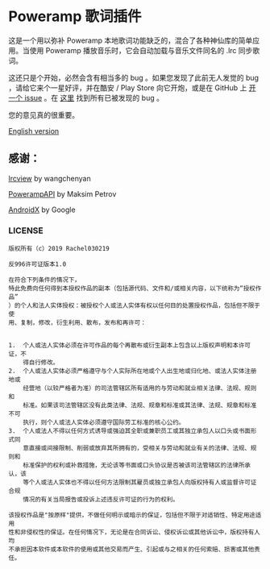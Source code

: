 # Poweramp 歌词插件

这是一个用以弥补 Poweramp 本地歌词功能缺乏的，混合了各种神仙库的简单应用。当使用 Poweramp 播放音乐时，它会自动加载与音乐文件同名的 .lrc 同步歌词。

这还只是个开始，必然会含有相当多的 bug 。如果您发现了此前无人发觉的 bug ，请给它来个一星好评，并在酷安 / Play Store 向它开炮，或是在 GitHub 上 [开一个 issue](https://github.com/Rachel030219/Poweramp-LRC-Plugin/issues/new) 。在 [这里](https://github.com/Rachel030219/Poweramp-LRC-Plugin/issues) 找到所有已被发现的 bug 。

您的意见真的很重要。

[English version](./README.md)

## 感谢：

[lrcview](https://github.com/wangchenyan/lrcview) by wangchenyan

[PowerampAPI](https://github.com/maxmpz/powerampapi) by Maksim Petrov

[AndroidX](https://developer.android.com/jetpack/androidx) by Google

### LICENSE

```
版权所有（c）2019 Rachel030219

反996许可证版本1.0

在符合下列条件的情况下，
特此免费向任何得到本授权作品的副本（包括源代码、文件和/或相关内容，以下统称为“授权作品”
）的个人和法人实体授权：被授权个人或法人实体有权以任何目的处置授权作品，包括但不限于使
用、复制，修改，衍生利用、散布，发布和再许可：


1.	个人或法人实体必须在许可作品的每个再散布或衍生副本上包含以上版权声明和本许可证，不
    得自行修改。
2.	个人或法人实体必须严格遵守与个人实际所在地或个人出生地或归化地、或法人实体注册地或
    经营地（以较严格者为准）的司法管辖区所有适用的与劳动和就业相关法律、法规、规则和
    标准。如果该司法管辖区没有此类法律、法规、规章和标准或其法律、法规、规章和标准不可
    执行，则个人或法人实体必须遵守国际劳工标准的核心公约。
3.	个人或法人不得以任何方式诱导或强迫其全职或兼职员工或其独立承包人以口头或书面形式同
    意直接或间接限制、削弱或放弃其所拥有的，受相关与劳动和就业有关的法律、法规、规则和
    标准保护的权利或补救措施，无论该等书面或口头协议是否被该司法管辖区的法律所承认，该
    等个人或法人实体也不得以任何方法限制其雇员或独立承包人向版权持有人或监督许可证合规
    情况的有关当局报告或投诉上述违反许可证的行为的权利。

该授权作品是"按原样"提供，不做任何明示或暗示的保证，包括但不限于对适销性、特定用途适用
性和非侵权性的保证。在任何情况下，无论是在合同诉讼、侵权诉讼或其他诉讼中，版权持有人均
不承担因本软件或本软件的使用或其他交易而产生、引起或与之相关的任何索赔、损害或其他责任。
```

